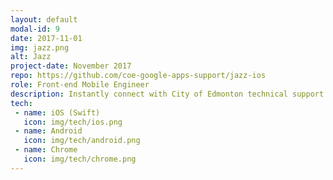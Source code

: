 ```yaml
---
layout: default
modal-id: 9
date: 2017-11-01
img: jazz.png
alt: Jazz
project-date: November 2017
repo: https://github.com/coe-google-apps-support/jazz-ios
role: Front-end Mobile Engineer
description: Instantly connect with City of Edmonton technical support staff. Jazz works on all your devices. On Android, iOS and in your Chrome browser, feel free to start a conversation with our knowedgeable support staff now.
tech:
 - name: iOS (Swift)
   icon: img/tech/ios.png
 - name: Android
   icon: img/tech/android.png
 - name: Chrome
   icon: img/tech/chrome.png
---
```

